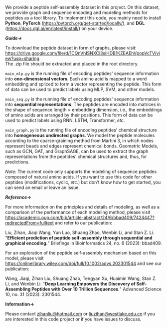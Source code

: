 
We provide a peptide self-assembly dataset in this project. On this dataset, we provide graph and sequence encoding and modeling methods for peptides as a tool library. To implement this code, you mainly need to install **Python**, **PyTorch** (https://pytorch.org/get-started/locally/), and **DGL** (https://docs.dgl.ai/en/latest/install/) on your device. 

***Guide->***

To download the peptide dataset in form of graphs, please visit:  
https://drive.google.com/file/d/1CQnVhISNXCl3siHDB1KZEAEhVpopVcTV/view?usp=sharing  
The .zip file should be extracted and placed in the root directory.

``main_mlp.py`` is the running file of encoding peptides' sequence information into **one-dimensional vectors**. Each amino acid is mapped to a word embedding and spliced to form a vector representing the peptide. This form of data can be used to predict labels using MLP, SVM, and other models.

``main_seq.py`` is the running file of encoding peptides' sequence information into **sequential representations**. The peptides are encoded into matrices in the shape of sequence length × embedding dimension, i.e., the embeddings of amino acids are arranged by their positions. This form of data can be used to predict labels using RNN, LSTM, Transformer, *etc*.

``main_graph.py`` is the running file of encoding peptides' chemical structure into **homogeneous undirected graphs**. We model the peptide molecules according to the coarse-graining method from Martini 3, in which nodes represent beads and edges represent chemical bonds. Geometric Models, such as GCN, GAT, and GraphSAGE, can be used to extract the graph representations from the peptides' chemical structures and, thus, for predictions.

*Note*: The current code only supports the modeling of sequence peptides composed of natural amino acids. If you want to use this code for other peptides (modifications, cyclic, *etc*.) but don't know how to get started, you can send an email or leave an issue.

***Reference->***

For more information on the principles and details of modeling, as well as a comparison of the performance of each modeling method, please visit https://academic.oup.com/bib/article-abstract/24/6/bbad409/7424447?redirectedFrom=fulltext and refer to our publication:

Liu, Zihan, Jiaqi Wang, Yun Luo, Shuang Zhao, Wenbin Li, and Stan Z. Li. "**Efficient prediction of peptide self-assembly through sequential and graphical encoding.**" Briefings in Bioinformatics 24, no. 6 (2023): bbad409.

For an exploration of the peptide self-assembly mechanism based on this model, please visit https://onlinelibrary.wiley.com/doi/full/10.1002/advs.202301544 and see our publication:

Wang, Jiaqi, Zihan Liu, Shuang Zhao, Tengyan Xu, Huaimin Wang, Stan Z. Li, and Wenbin Li. "**Deep Learning Empowers the Discovery of Self‐Assembling Peptides with Over 10 Trillion Sequences.**" Advanced Science 10, no. 31 (2023): 2301544.

**Information->**

Please contact zihanliu@hotmail.com or liuzihan@westlake.edu.cn if you are interested in this code project or if you have issues to discuss. 
